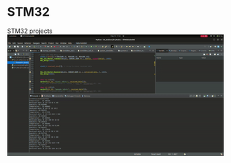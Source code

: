 # STM32
STM32 projects
![alt text](https://github.com/makeshm98/STM32/blob/main/I2c_01/ezgif.com-video-to-gif-converter(1).gif)
